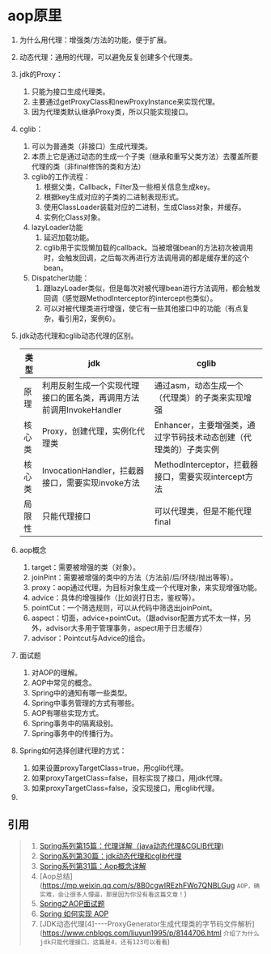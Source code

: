 # aop原里

1. 为什么用代理：增强类/方法的功能，便于扩展。
2. 动态代理：通用的代理，可以避免反复创建多个代理类。
3. jdk的Proxy：
   1. 只能为接口生成代理类。
   2. 主要通过getProxyClass和newProxyInstance来实现代理。
   3. 因为代理类默认继承Proxy类，所以只能实现接口。
4. cglib：
   1. 可以为普通类（非接口）生成代理类。
   2. 本质上它是通过动态的生成一个子类（继承和重写父类方法）去覆盖所要代理的类（非final修饰的类和方法）
   3. cglib的工作流程：
      1. 根据父类，Callback，Filter及一些相关信息生成key。
      2. 根据key生成对应的子类的二进制表现形式。
      3. 使用ClassLoader装载对应的二进制，生成Class对象，并缓存。
      4. 实例化Class对象。
   4. lazyLoader功能
      1. 延迟加载功能。
      2. cglib用于实现懒加载的callback。当被增强bean的方法初次被调用时，会触发回调，之后每次再进行方法调用调的都是缓存里的这个bean。
   5. Dispatcher功能：
      1. 跟lazyLoader类似，但是每次对被代理bean进行方法调用，都会触发回调（感觉跟MethodInterceptor的intercept也类似）。
      2. 可以对被代理类进行增强，使它有一些其他接口中的功能（有点复杂，看引用2，案例6）。
5. jdk动态代理和cglib动态代理的区别。

   |类型|jdk|cglib|
   |---|---|---|
   |原理|利用反射生成一个实现代理接口的匿名类，再调用方法前调用InvokeHandler|通过asm，动态生成一个（代理类）的子类来实现增强|
   |核心类|Proxy，创建代理，实例化代理类|Enhancer，主要增强类，通过字节码技术动态创建（代理类的）子类实例|
   |核心类|InvocationHandler，拦截器接口，需要实现invoke方法|MethodInterceptor，拦截器接口，需要实现intercept方法|
   |局限性|只能代理接口|可以代理类，但是不能代理final|
6. aop概念
   1. target：需要被增强的类（对象）。
   2. joinPint：需要被增强的类中的方法（方法前/后/环绕/抛出等等）。
   3. proxy：aop通过代理，为目标对象生成一个代理对象，来实现增强功能。
   4. advice：具体的增强操作（比如说打日志，鉴权等）。
   5. pointCut：一个筛选规则，可以从代码中筛选出joinPoint。
   6. aspect：切面，advice+pointCut。（跟advisor配置方式不太一样，另外，advisor大多用于管理事务，aspect用于日志缓存）
   7. advisor：Pointcut与Advice的组合。
7. 面试题
   1. 对AOP的理解。
   2. AOP中常见的概念。
   3. Spring中的通知有哪一些类型。
   4. Spring中事务管理的方式有哪些。
   5. AOP有哪些实现方式。
   6. Spring事务中的隔离级别。
   7. Spring事务中的传播行为。
8. Spring如何选择创建代理的方式：
   1. 如果设置proxyTargetClass=true，用cglib代理。
   2. 如果proxyTargetClass=false，目标实现了接口，用jdk代理。
   3. 如果proxyTargetClass=false，没实现接口，用cglib代理。
9. 

## 引用
>1. [Spring系列第15篇：代理详解（java动态代理&CGLIB代理)](https://mp.weixin.qq.com/s?__biz=MzA5MTkxMDQ4MQ==&mid=2648934082&idx=1&sn=c919886400135a0152da23eaa1f276c7&chksm=88621efcbf1597eab943b064147b8fb8fd3dfbac0dc03f41d15d477ef94b60d4e8f78c66b262&token=1042984313&lang=zh_CN&scene=21#wechat_redirect)
>2. [Spring系列第30篇：jdk动态代理和cglib代理](https://mp.weixin.qq.com/s?__biz=MzA5MTkxMDQ4MQ==&mid=2648934783&idx=1&sn=5531f14475a4addc6d4d47f0948b3208&chksm=88621141bf159857bc19d7bb545ed3ddc4152dcda9e126f27b83afc2e975dee1682de2d98ad6&token=1672930952&lang=zh_CN&scene=21#wechat_redirect)
>3. [Spring系列第31篇：Aop概念详解](https://mp.weixin.qq.com/s?__biz=MzA5MTkxMDQ4MQ==&mid=2648934876&idx=1&sn=7794b50e658e0ec3e0aff6cf5ed4aa2e&chksm=886211e2bf1598f4e0e636170a4b36a5a5edd8811c8b7c30d61135cb114b0ce506a6fa84df0b&token=1672930952&lang=zh_CN&scene=21#wechat_redirect)
>4. [Aop总结](https://mp.weixin.qq.com/s/8B0cgwIREzhFWo7QNBLGug `AOP，确实难，会让很多人懵逼，那是因为你没有看这篇文章！`)
>5. [Spring之AOP面试题](https://mp.weixin.qq.com/s/rpKmCsqg_Ry7rcOTMF_-7A)
>6. [Spring 如何实现 AOP](https://mp.weixin.qq.com/s/XMCnBcmTlrU9AidRbm2V3A)
>7. [JDK动态代理[4]----ProxyGenerator生成代理类的字节码文件解析](https://www.cnblogs.com/liuyun1995/p/8144706.html `介绍了为什么jdk只能代理接口，这篇是4，还有123可以看看`)